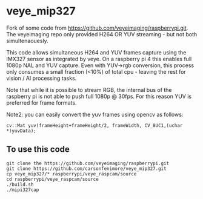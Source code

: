 # veye_mip327
Fork of some code from https://github.com/veyeimaging/raspberrypi.git.  The veyeimaging repo only provided H264 OR YUV streaming - but not both simultenaouesly.

This code allows simultaneous H264 and YUV frames capture using the IMX327 sensor as integrated by veye.  On a raspberry pi 4 this enables full 1080p NAL and YUV capture.  Even with YUV->rgb conversion, this process only consumes a small fraction (<10%) of total cpu - leaving the rest for vision / AI processing tasks.

Note that while it is possible to stream RGB, the internal bus of the raspberry pi is not able to push full 1080p @ 30fps.  For this reason YUV is preferred for frame formats.

Note2: you can easily convert the yuv frames using opencv as follows:

```
cv::Mat yuv(frameHeight+frameHeight/2, frameWidth, CV_8UC1,(uchar *)yuvData);
```

## To use this code 
```
git clone the https://github.com/veyeimaging/raspberrypi.git
git clone https://github.com/carsonfenimore/veye_mip327.git
cp veye_mip327/* raspberrypi/veye_raspcam/source
cd raspberrypi/veye_raspcam/source
./build.sh
./mipi327cap
```
  

